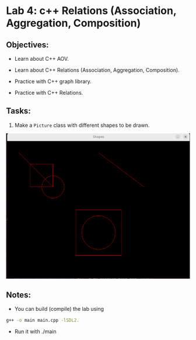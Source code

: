 # Lab 4: c++ Relations (Association, Aggregation, Composition)

## Objectives:

- Learn about C++ AOV.

- Learn about C++ Relations (Association, Aggregation, Composition).

- Practice with C++ graph library.

- Practice with C++ Relations.

## Tasks:

1. Make a `Picture` class with different shapes to be drawn.

![Picture Diagram](pictureDrawer/printedShapes.png)

## Notes:

- You can build (compile) the lab using

```bash
g++ -o main main.cpp -lSDL2.
```

- Run it with ./main
